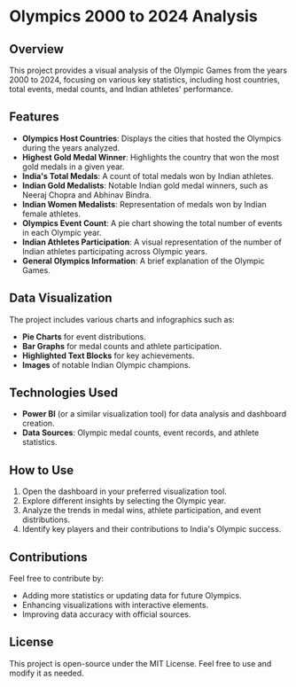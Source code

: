 # Olympics 2000 to 2024 Analysis

## Overview
This project provides a visual analysis of the Olympic Games from the years 2000 to 2024, focusing on various key statistics, including host countries, total events, medal counts, and Indian athletes' performance.

## Features
- **Olympics Host Countries**: Displays the cities that hosted the Olympics during the years analyzed.
- **Highest Gold Medal Winner**: Highlights the country that won the most gold medals in a given year.
- **India's Total Medals**: A count of total medals won by Indian athletes.
- **Indian Gold Medalists**: Notable Indian gold medal winners, such as Neeraj Chopra and Abhinav Bindra.
- **Indian Women Medalists**: Representation of medals won by Indian female athletes.
- **Olympics Event Count**: A pie chart showing the total number of events in each Olympic year.
- **Indian Athletes Participation**: A visual representation of the number of Indian athletes participating across Olympic years.
- **General Olympics Information**: A brief explanation of the Olympic Games.

## Data Visualization
The project includes various charts and infographics such as:
- **Pie Charts** for event distributions.
- **Bar Graphs** for medal counts and athlete participation.
- **Highlighted Text Blocks** for key achievements.
- **Images** of notable Indian Olympic champions.

## Technologies Used
- **Power BI** (or a similar visualization tool) for data analysis and dashboard creation.
- **Data Sources**: Olympic medal counts, event records, and athlete statistics.

## How to Use
1. Open the dashboard in your preferred visualization tool.
2. Explore different insights by selecting the Olympic year.
3. Analyze the trends in medal wins, athlete participation, and event distributions.
4. Identify key players and their contributions to India's Olympic success.

## Contributions
Feel free to contribute by:
- Adding more statistics or updating data for future Olympics.
- Enhancing visualizations with interactive elements.
- Improving data accuracy with official sources.

## License
This project is open-source under the MIT License. Feel free to use and modify it as needed.

